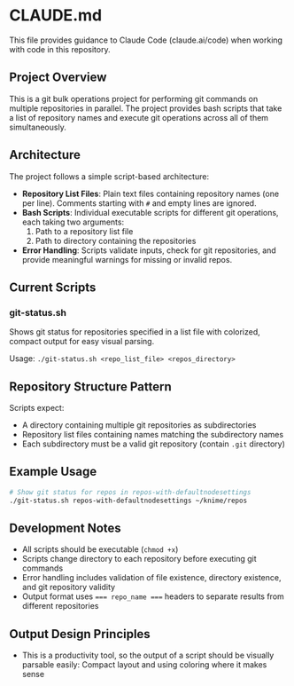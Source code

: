# CLAUDE.md

This file provides guidance to Claude Code (claude.ai/code) when working with code in this repository.

## Project Overview

This is a git bulk operations project for performing git commands on multiple repositories in parallel. The project provides bash scripts that take a list of repository names and execute git operations across all of them simultaneously.

## Architecture

The project follows a simple script-based architecture:

- **Repository List Files**: Plain text files containing repository names (one per line). Comments starting with `#` and empty lines are ignored.
- **Bash Scripts**: Individual executable scripts for different git operations, each taking two arguments:
  1. Path to a repository list file
  2. Path to directory containing the repositories
- **Error Handling**: Scripts validate inputs, check for git repositories, and provide meaningful warnings for missing or invalid repos.

## Current Scripts

### git-status.sh
Shows git status for repositories specified in a list file with colorized, compact output for easy visual parsing.

Usage: `./git-status.sh <repo_list_file> <repos_directory>`

## Repository Structure Pattern

Scripts expect:
- A directory containing multiple git repositories as subdirectories
- Repository list files containing names matching the subdirectory names
- Each subdirectory must be a valid git repository (contain `.git` directory)

## Example Usage

```bash
# Show git status for repos in repos-with-defaultnodesettings
./git-status.sh repos-with-defaultnodesettings ~/knime/repos
```

## Development Notes

- All scripts should be executable (`chmod +x`)
- Scripts change directory to each repository before executing git commands
- Error handling includes validation of file existence, directory existence, and git repository validity
- Output format uses `=== repo_name ===` headers to separate results from different repositories

## Output Design Principles

- This is a productivity tool, so the output of a script should be visually parsable easily: Compact layout and using coloring where it makes sense